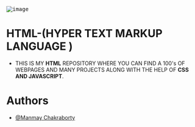 <!-- ![Logo](html.jpeg) -->
<kbd>![image](html.jpeg)</kbd>

    
# HTML-(HYPER TEXT MARKUP LANGUAGE )
 -  THIS IS MY **HTML** REPOSITORY WHERE YOU CAN FIND A 100's OF WEBPAGES AND MANY PROJECTS ALONG WITH THE HELP OF **CSS AND JAVASCRIPT**.


# Authors

- [@Manmay Chakraborty](https://www.github.com/manmay2)

 
